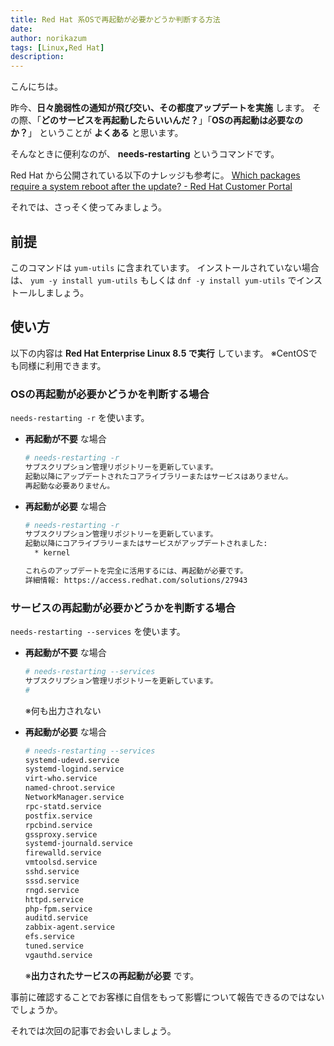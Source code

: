 ```yaml
---
title: Red Hat 系OSで再起動が必要かどうか判断する方法
date: 
author: norikazum
tags: [Linux,Red Hat]
description: 
---
```


こんにちは。

昨今、**日々脆弱性の通知が飛び交い、その都度アップデートを実施** します。
その際、「**どのサービスを再起動したらいいんだ？**」「**OSの再起動は必要なのか？**」 ということが **よくある** と思います。

そんなときに便利なのが、 **needs-restarting** というコマンドです。

Red Hat から公開されている以下のナレッジも参考に。
[Which packages require a system reboot after the update? - Red Hat Customer Portal](https://access.redhat.com/solutions/27943)

それでは、さっそく使ってみましょう。

## 前提
このコマンドは `yum-utils` に含まれています。
インストールされていない場合は、 `yum -y install yum-utils` もしくは `dnf -y install yum-utils` でインストールしましょう。

## 使い方

以下の内容は **Red Hat Enterprise Linux 8.5 で実行** しています。
※CentOSでも同様に利用できます。

### OSの再起動が必要かどうかを判断する場合
`needs-restarting -r` を使います。

- **再起動が不要** な場合
    ```bash
    # needs-restarting -r
    サブスクリプション管理リポジトリーを更新しています。
    起動以降にアップデートされたコアライブラリーまたはサービスはありません。
    再起動な必要ありません。
    ```

- **再起動が必要** な場合
    ```bash
    # needs-restarting -r
    サブスクリプション管理リポジトリーを更新しています。
    起動以降にコアライブラリーまたはサービスがアップデートされました:
      * kernel
    
    これらのアップデートを完全に活用するには、再起動が必要です。
    詳細情報: https://access.redhat.com/solutions/27943
    ```

### サービスの再起動が必要かどうかを判断する場合
`needs-restarting --services` を使います。

- **再起動が不要** な場合
    ```bash
    # needs-restarting --services
    サブスクリプション管理リポジトリーを更新しています。
    #
    ```
    ※何も出力されない

- **再起動が必要** な場合
    ```bash
    # needs-restarting --services
    systemd-udevd.service
    systemd-logind.service
    virt-who.service
    named-chroot.service
    NetworkManager.service
    rpc-statd.service
    postfix.service
    rpcbind.service
    gssproxy.service
    systemd-journald.service
    firewalld.service
    vmtoolsd.service
    sshd.service
    sssd.service
    rngd.service
    httpd.service
    php-fpm.service
    auditd.service
    zabbix-agent.service
    efs.service
    tuned.service
    vgauthd.service
    ```
    ※**出力されたサービスの再起動が必要** です。
    
事前に確認することでお客様に自信をもって影響について報告できるのではないでしょうか。

それでは次回の記事でお会いしましょう。